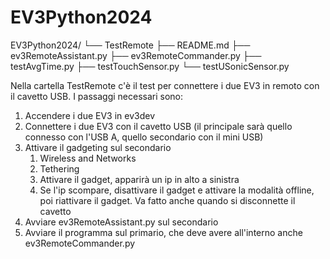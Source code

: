 # EV3Python2024

EV3Python2024/
└── TestRemote
    ├── README.md
    ├── ev3RemoteAssistant.py
    ├── ev3RemoteCommander.py
    ├── testAvgTime.py
    ├── testTouchSensor.py
    └── testUSonicSensor.py

Nella cartella TestRemote c'è il test per connettere i due EV3 in remoto con il cavetto USB. I passaggi necessari sono:
1. Accendere i due EV3 in ev3dev
2. Connettere i due EV3 con il cavetto USB (il principale sarà quello connesso con l'USB A, quello secondario con il mini USB)
3. Attivare il gadgeting sul secondario
    1.  Wireless and Networks
    2.  Tethering
    3.  Attivare il gadget, apparirà un ip in alto a sinistra
    4.  Se l'ip scompare, disattivare il gadget e attivare la modalità offline, poi riattivare il gadget. Va fatto anche quando si disconnette il cavetto
4. Avviare  ev3RemoteAssistant.py sul secondario
5. Avviare il programma sul primario, che deve avere all'interno anche ev3RemoteCommander.py
